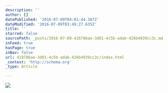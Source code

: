 ```yaml
---
description: ''
author: []
datePublished: '2016-07-09T04:01:44.387Z'
dateModified: '2016-07-09T03:49:27.635Z'
title: ''
starred: false
sourcePath: _posts/2016-07-09-418786ae-3d01-4c5b-adab-426b4939cc3c.md
inFeed: true
hasPage: true
inNav: false
url: 418786ae-3d01-4c5b-adab-426b4939cc3c/index.html
_context: 'http://schema.org'
_type: Article

---
```

![](https://the-grid-user-content.s3-us-west-2.amazonaws.com/eccf3b2c-6f6f-4088-a2a5-9c342bee02f7.jpg)
